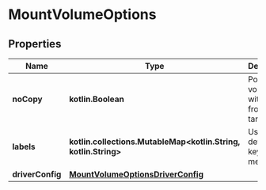 
# MountVolumeOptions

## Properties
| Name | Type | Description | Notes |
| ------------ | ------------- | ------------- | ------------- |
| **noCopy** | **kotlin.Boolean** | Populate volume with data from the target. |  [optional] |
| **labels** | **kotlin.collections.MutableMap&lt;kotlin.String, kotlin.String&gt;** | User-defined key/value metadata. |  [optional] |
| **driverConfig** | [**MountVolumeOptionsDriverConfig**](MountVolumeOptionsDriverConfig.md) |  |  [optional] |



